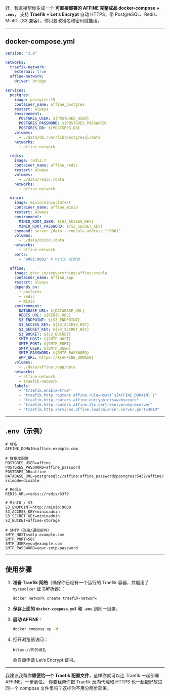 好，我直接帮你生成一个 **可直接部署的 AFFiNE 完整成品 docker-compose + `.env`**，
支持 **Traefik + Let’s Encrypt** 自动 HTTPS，带 PostgreSQL、Redis、MinIO（S3 兼容），你只要改域名和密码就能用。

---

## **docker-compose.yml**

```yaml
version: "3.8"

networks:
  traefik-network:
    external: true
  affine-network:
    driver: bridge

services:
  postgres:
    image: postgres:15
    container_name: affine_postgres
    restart: always
    environment:
      POSTGRES_USER: ${POSTGRES_USER}
      POSTGRES_PASSWORD: ${POSTGRES_PASSWORD}
      POSTGRES_DB: ${POSTGRES_DB}
    volumes:
      - ./data/db:/var/lib/postgresql/data
    networks:
      - affine-network

  redis:
    image: redis:7
    container_name: affine_redis
    restart: always
    volumes:
      - ./data/redis:/data
    networks:
      - affine-network

  minio:
    image: minio/minio:latest
    container_name: affine_minio
    restart: always
    environment:
      MINIO_ROOT_USER: ${S3_ACCESS_KEY}
      MINIO_ROOT_PASSWORD: ${S3_SECRET_KEY}
    command: server /data --console-address ":9001"
    volumes:
      - ./data/minio:/data
    networks:
      - affine-network
    ports:
      - "9001:9001" # MinIO 控制台

  affine:
    image: ghcr.io/toeverything/affine:stable
    container_name: affine_app
    restart: always
    depends_on:
      - postgres
      - redis
      - minio
    environment:
      DATABASE_URL: ${DATABASE_URL}
      REDIS_URL: ${REDIS_URL}
      S3_ENDPOINT: ${S3_ENDPOINT}
      S3_ACCESS_KEY: ${S3_ACCESS_KEY}
      S3_SECRET_KEY: ${S3_SECRET_KEY}
      S3_BUCKET: ${S3_BUCKET}
      SMTP_HOST: ${SMTP_HOST}
      SMTP_PORT: ${SMTP_PORT}
      SMTP_USER: ${SMTP_USER}
      SMTP_PASSWORD: ${SMTP_PASSWORD}
      APP_URL: https://${AFFINE_DOMAIN}
    volumes:
      - ./data/affine:/app/data
    networks:
      - affine-network
      - traefik-network
    labels:
      - "traefik.enable=true"
      - "traefik.http.routers.affine.rule=Host(`${AFFINE_DOMAIN}`)"
      - "traefik.http.routers.affine.entrypoints=websecure"
      - "traefik.http.routers.affine.tls.certresolver=myresolver"
      - "traefik.http.services.affine.loadbalancer.server.port=3010"
```

---

## **.env**（示例）

```
# 域名
AFFINE_DOMAIN=affine.example.com

# 数据库配置
POSTGRES_USER=affine
POSTGRES_PASSWORD=affine_password
POSTGRES_DB=affine
DATABASE_URL=postgresql://affine:affine_password@postgres:5432/affine?sslmode=disable

# Redis
REDIS_URL=redis://redis:6379

# MinIO / S3
S3_ENDPOINT=http://minio:9000
S3_ACCESS_KEY=minioadmin
S3_SECRET_KEY=minioadmin
S3_BUCKET=affine-storage

# SMTP（注册/通知邮件）
SMTP_HOST=smtp.example.com
SMTP_PORT=587
SMTP_USER=you@example.com
SMTP_PASSWORD=your-smtp-password
```

---

## **使用步骤**

1. **准备 Traefik 网络**（确保你已经有一个运行的 Traefik 容器，并启用了 `myresolver` 证书解析器）：

   ```bash
   docker network create traefik-network
   ```
2. **保存上面的 `docker-compose.yml` 和 `.env`** 到同一目录。
3. **启动 AFFiNE**：

   ```bash
   docker compose up -d
   ```
4. 打开浏览器访问：

   ```
   https://你的域名
   ```

   会自动申请 Let’s Encrypt 证书。

---

我建议我帮你**顺便给一个 Traefik 配置文件**，这样你就可以连 Traefik 一起部署 AFFiNE，一步到位。
你要我帮你把 Traefik 反向代理和 HTTPS 也一起配好放进同一个 compose 文件里吗？这样你不用分两步部署。
